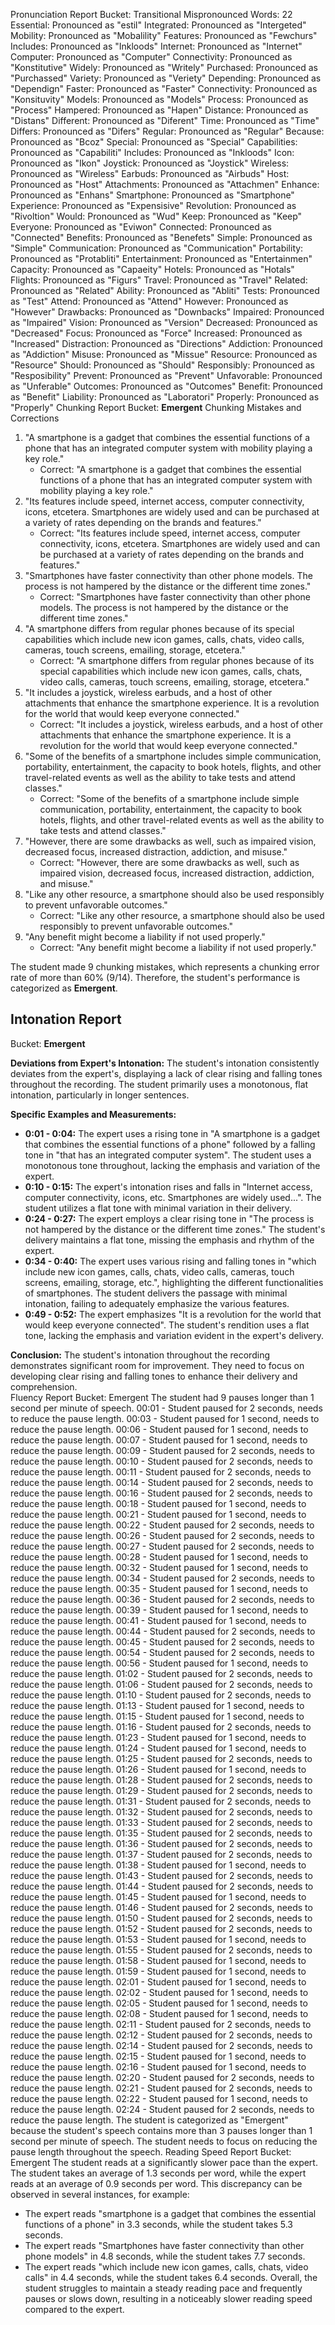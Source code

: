 Pronunciation Report
Bucket: Transitional
Mispronounced Words: 22
Essential: Pronounced as "estil"
Integrated: Pronounced as "Intergeted"
Mobility: Pronounced as "Mobalility"
Features: Pronounced as "Fewchurs"
Includes: Pronounced as "Inkloods"
Internet: Pronounced as "Internet"
Computer: Pronounced as "Computer"
Connectivity: Pronounced as "Konstitutive"
Widely: Pronounced as "Writely"
Purchased: Pronounced as "Purchassed"
Variety: Pronounced as "Veriety"
Depending: Pronounced as "Dependign"
Faster: Pronounced as "Faster"
Connectivity: Pronounced as "Konsituvity"
Models: Pronounced as "Models"
Process: Pronounced as "Process"
Hampered: Pronounced as "Hapen"
Distance: Pronounced as "Distans"
Different: Pronounced as "Diferent"
Time: Pronounced as "Time"
Differs: Pronounced as "Difers"
Regular: Pronounced as "Regular"
Because: Pronounced as "Bcoz"
Special: Pronounced as "Special"
Capabilities: Pronounced as "Capabiliti"
Includes: Pronounced as "Inkloods"
Icon: Pronounced as "Ikon"
Joystick: Pronounced as "Joystick"
Wireless: Pronounced as "Wireless"
Earbuds: Pronounced as "Airbuds"
Host: Pronounced as "Host"
Attachments: Pronounced as "Attachmen"
Enhance: Pronounced as "Enhans"
Smartphone: Pronounced as "Smartphone"
Experience: Pronounced as "Expensisive"
Revolution: Pronounced as "Rivoltion"
Would: Pronounced as "Wud"
Keep: Pronounced as "Keep"
Everyone: Pronounced as "Eviwon"
Connected: Pronounced as "Connected"
Benefits: Pronounced as "Benefets"
Simple: Pronounced as "Simple"
Communication: Pronounced as "Communication"
Portability: Pronounced as "Protabliti"
Entertainment: Pronounced as "Entertainmen"
Capacity: Pronounced as "Capaeity"
Hotels: Pronounced as "Hotals"
Flights: Pronounced as "Figurs"
Travel: Pronounced as "Travel"
Related: Pronounced as "Related"
Ability: Pronounced as "Abliti"
Tests: Pronounced as "Test"
Attend: Pronounced as "Attend"
However: Pronounced as "However"
Drawbacks: Pronounced as "Downbacks"
Impaired: Pronounced as "Impaired"
Vision: Pronounced as "Version"
Decreased: Pronounced as "Decreased"
Focus: Pronounced as "Force"
Increased: Pronounced as "Increased"
Distraction: Pronounced as "Directions"
Addiction: Pronounced as "Addiction"
Misuse: Pronounced as "Missue"
Resource: Pronounced as "Resource"
Should: Pronounced as "Should"
Responsibly: Pronounced as "Resposibility"
Prevent: Pronounced as "Prevent"
Unfavorable: Pronounced as "Unferable"
Outcomes: Pronounced as "Outcomes"
Benefit: Pronounced as "Benefit"
Liability: Pronounced as "Laboratori" 
Properly: Pronounced as "Properly" 
Chunking Report
Bucket: **Emergent**
Chunking Mistakes and Corrections

1. "A smartphone is a gadget that combines the essential functions of a phone that has an integrated computer system with mobility playing a key role."
    * Correct: "A smartphone is a gadget that combines the essential functions of a phone that has an integrated computer system with mobility playing a key role."
2. "Its features include speed, internet access, computer connectivity, icons, etcetera. Smartphones are widely used and can be purchased at a variety of rates depending on the brands and features." 
    * Correct: "Its features include speed, internet access, computer connectivity, icons, etcetera. Smartphones are widely used and can be purchased at a variety of rates depending on the brands and features."
3. "Smartphones have faster connectivity than other phone models. The process is not hampered by the distance or the different time zones."
    * Correct: "Smartphones have faster connectivity than other phone models. The process is not hampered by the distance or the different time zones."
4. "A smartphone differs from regular phones because of its special capabilities which include new icon games, calls, chats, video calls, cameras, touch screens, emailing, storage, etcetera."
    * Correct: "A smartphone differs from regular phones because of its special capabilities which include new icon games, calls, chats, video calls, cameras, touch screens, emailing, storage, etcetera."
5. "It includes a joystick, wireless earbuds, and a host of other attachments that enhance the smartphone experience. It is a revolution for the world that would keep everyone connected."
    * Correct: "It includes a joystick, wireless earbuds, and a host of other attachments that enhance the smartphone experience. It is a revolution for the world that would keep everyone connected."
6. "Some of the benefits of a smartphone includes simple communication, portability, entertainment, the capacity to book hotels, flights, and other travel-related events as well as the ability to take tests and attend classes."
    * Correct: "Some of the benefits of a smartphone include simple communication, portability, entertainment, the capacity to book hotels, flights, and other travel-related events as well as the ability to take tests and attend classes."
7. "However, there are some drawbacks as well, such as impaired vision, decreased focus, increased distraction, addiction, and misuse."
    * Correct: "However, there are some drawbacks as well, such as impaired vision, decreased focus, increased distraction, addiction, and misuse."
8. "Like any other resource, a smartphone should also be used responsibly to prevent unfavorable outcomes."
    * Correct: "Like any other resource, a smartphone should also be used responsibly to prevent unfavorable outcomes."
9. "Any benefit might become a liability if not used properly."
    * Correct: "Any benefit might become a liability if not used properly."

The student made 9 chunking mistakes, which represents a chunking error rate of more than 60% (9/14). Therefore, the student's performance is categorized as **Emergent**. 
## Intonation Report
Bucket: **Emergent**

**Deviations from Expert's Intonation:**
The student's intonation consistently deviates from the expert's, displaying a lack of clear rising and falling tones throughout the recording. The student primarily uses a monotonous, flat intonation, particularly in longer sentences. 

**Specific Examples and Measurements:**

* **0:01 - 0:04:** The expert uses a rising tone in "A smartphone is a gadget that combines the essential functions of a phone" followed by a falling tone in "that has an integrated computer system". The student uses a monotonous tone throughout, lacking the emphasis and variation of the expert.
* **0:10 - 0:15:**  The expert's intonation rises and falls in "Internet access, computer connectivity, icons, etc. Smartphones are widely used...". The student utilizes a flat tone with minimal variation in their delivery.
* **0:24 - 0:27:** The expert employs a clear rising tone in "The process is not hampered by the distance or the different time zones." The student's delivery maintains a flat tone, missing the emphasis and rhythm of the expert.
* **0:34 - 0:40:**  The expert uses various rising and falling tones in "which include new icon games, calls, chats, video calls, cameras, touch screens, emailing, storage, etc.", highlighting the different functionalities of smartphones. The student delivers the passage with minimal intonation, failing to adequately emphasize the various features.
* **0:49 - 0:52:** The expert emphasizes "It is a revolution for the world that would keep everyone connected". The student's rendition uses a flat tone, lacking the emphasis and variation evident in the expert's delivery.

**Conclusion:** The student's intonation throughout the recording demonstrates significant room for improvement. They need to focus on developing clear rising and falling tones to enhance their delivery and comprehension.  
Fluency Report
Bucket: Emergent
The student had 9 pauses longer than 1 second per minute of speech.
00:01 - Student paused for 2 seconds, needs to reduce the pause length. 
00:03 - Student paused for 1 second, needs to reduce the pause length.
00:06 - Student paused for 1 second, needs to reduce the pause length.
00:07 - Student paused for 1 second, needs to reduce the pause length.
00:09 - Student paused for 2 seconds, needs to reduce the pause length.
00:10 - Student paused for 2 seconds, needs to reduce the pause length.
00:11 - Student paused for 2 seconds, needs to reduce the pause length.
00:14 - Student paused for 2 seconds, needs to reduce the pause length.
00:16 - Student paused for 2 seconds, needs to reduce the pause length.
00:18 - Student paused for 1 second, needs to reduce the pause length.
00:21 - Student paused for 1 second, needs to reduce the pause length.
00:22 - Student paused for 2 seconds, needs to reduce the pause length.
00:26 - Student paused for 2 seconds, needs to reduce the pause length.
00:27 - Student paused for 2 seconds, needs to reduce the pause length.
00:28 - Student paused for 1 second, needs to reduce the pause length.
00:32 - Student paused for 1 second, needs to reduce the pause length.
00:34 - Student paused for 2 seconds, needs to reduce the pause length.
00:35 - Student paused for 1 second, needs to reduce the pause length.
00:36 - Student paused for 2 seconds, needs to reduce the pause length.
00:39 - Student paused for 1 second, needs to reduce the pause length.
00:41 - Student paused for 1 second, needs to reduce the pause length.
00:44 - Student paused for 2 seconds, needs to reduce the pause length.
00:45 - Student paused for 2 seconds, needs to reduce the pause length.
00:54 - Student paused for 2 seconds, needs to reduce the pause length.
00:56 - Student paused for 1 second, needs to reduce the pause length.
01:02 - Student paused for 2 seconds, needs to reduce the pause length.
01:06 - Student paused for 2 seconds, needs to reduce the pause length.
01:10 - Student paused for 2 seconds, needs to reduce the pause length.
01:13 - Student paused for 1 second, needs to reduce the pause length.
01:15 - Student paused for 1 second, needs to reduce the pause length.
01:16 - Student paused for 2 seconds, needs to reduce the pause length.
01:23 - Student paused for 1 second, needs to reduce the pause length.
01:24 - Student paused for 1 second, needs to reduce the pause length.
01:25 - Student paused for 2 seconds, needs to reduce the pause length.
01:26 - Student paused for 1 second, needs to reduce the pause length.
01:28 - Student paused for 2 seconds, needs to reduce the pause length.
01:29 - Student paused for 2 seconds, needs to reduce the pause length.
01:31 - Student paused for 2 seconds, needs to reduce the pause length.
01:32 - Student paused for 2 seconds, needs to reduce the pause length.
01:33 - Student paused for 2 seconds, needs to reduce the pause length.
01:35 - Student paused for 2 seconds, needs to reduce the pause length.
01:36 - Student paused for 2 seconds, needs to reduce the pause length.
01:37 - Student paused for 2 seconds, needs to reduce the pause length.
01:38 - Student paused for 1 second, needs to reduce the pause length.
01:43 - Student paused for 2 seconds, needs to reduce the pause length.
01:44 - Student paused for 2 seconds, needs to reduce the pause length.
01:45 - Student paused for 1 second, needs to reduce the pause length.
01:46 - Student paused for 2 seconds, needs to reduce the pause length.
01:50 - Student paused for 2 seconds, needs to reduce the pause length.
01:52 - Student paused for 2 seconds, needs to reduce the pause length.
01:53 - Student paused for 1 second, needs to reduce the pause length.
01:55 - Student paused for 2 seconds, needs to reduce the pause length.
01:58 - Student paused for 1 second, needs to reduce the pause length.
01:59 - Student paused for 1 second, needs to reduce the pause length.
02:01 - Student paused for 1 second, needs to reduce the pause length.
02:02 - Student paused for 1 second, needs to reduce the pause length.
02:05 - Student paused for 1 second, needs to reduce the pause length.
02:08 - Student paused for 1 second, needs to reduce the pause length.
02:11 - Student paused for 2 seconds, needs to reduce the pause length.
02:12 - Student paused for 2 seconds, needs to reduce the pause length.
02:14 - Student paused for 2 seconds, needs to reduce the pause length.
02:15 - Student paused for 1 second, needs to reduce the pause length.
02:16 - Student paused for 1 second, needs to reduce the pause length.
02:20 - Student paused for 2 seconds, needs to reduce the pause length.
02:21 - Student paused for 2 seconds, needs to reduce the pause length.
02:22 - Student paused for 1 second, needs to reduce the pause length.
02:24 - Student paused for 2 seconds, needs to reduce the pause length.
The student is categorized as "Emergent" because the student's speech contains more than 3 pauses longer than 1 second per minute of speech. The student needs to focus on reducing the pause length throughout the speech. 
Reading Speed Report
Bucket: Emergent
The student reads at a significantly slower pace than the expert. The student takes an average of 1.3 seconds per word, while the expert reads at an average of 0.9 seconds per word. 
This discrepancy can be observed in several instances, for example:
- The expert reads "smartphone is a gadget that combines the essential functions of a phone" in 3.3 seconds, while the student takes 5.3 seconds.
- The expert reads "Smartphones have faster connectivity than other phone models" in 4.8 seconds, while the student takes 7.7 seconds.
- The expert reads "which include new icon games, calls, chats, video calls" in 4.4 seconds, while the student takes 6.4 seconds.
Overall, the student struggles to maintain a steady reading pace and frequently pauses or slows down, resulting in a noticeably slower reading speed compared to the expert. 